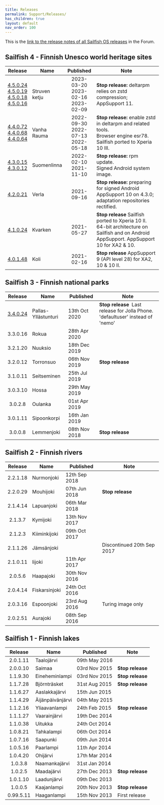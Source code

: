 ```yaml
---
title: Releases
permalink: Support/Releases/
has_children: true
layout: default
nav_order: 100
---
```


This is the [link to the release notes of all Sailfish OS releases](https://forum.sailfishos.org/tag/release-notes) in the Forum.

## Sailfish 4 - Finnish Unesco world heritage sites

| Release                                                    | Name           | Published  | Note                        |
| :--------------------------------------------------------: | -------------- | :--------: | --------------------------- |
| [4.5.0.24](https://forum.sailfishos.org/t/16641/1)<br />[4.5.0.19](https://forum.sailfishos.org/t/15078/1)<br />[4.5.0.18](https://forum.sailfishos.org/t/14656/1)<br />[4.5.0.16](https://forum.sailfishos.org/t/14290/1) | Struven ketju  | 2023-03-20<br />2023-02-16<br />2023-02-09 | **Stop release:** deltarpm relies on zstd compression; AppSupport 11. |
| [4.4.0.72](https://forum.sailfishos.org/t/13110/1)<br />[4.4.0.68](https://forum.sailfishos.org/t/12281/1)<br />[4.4.0.64](https://forum.sailfishos.org/t/10656/1) | Vanha Rauma    | 2022-09-30<br />2022-07-13 <br />2022-05-18 | **Stop release:** enable zstd in deltarpm and related tools.<br />Browser engine esr78. Sailfish ported to Xperia 10 III. |
| [4.3.0.15](https://forum.sailfishos.org/t/8495/1)<br />[4.3.0.12](https://forum.sailfishos.org/t/8495/1) | Suomenlinna    | 2022-02-10<br />2021-11-10 | **Stop release:** rpm update.<br />Signed Android system image.  |
| [4.2.0.21](https://forum.sailfishos.org/t/7092/1) | Verla          | 2021-09-16 | **Stop release:** preparing for signed Android AppSupport 10 on 4.3.0; adaptation repositories rectified. |
| [4.1.0.24](https://forum.sailfishos.org/t/5942/1) | Kvarken        | 2021-05-27 | **Stop release** Sailfish ported to Xperia 10 II. 64-bit architecture on Sailfish and on Android AppSupport. AppSupport 10 for XA2 & 10. |
| [4.0.1.48](https://forum.sailfishos.org/t/4542/1) | Koli           | 2021-02-16 | **Stop release** AppSupport 9 (API level 28) for XA2, 10 & 10 II. |

## Sailfish 3 - Finnish national parks

| Release   | Name                 | Published     | Note                        |
| :-------: | -------------------- | ------------- | --------------------------- |
| [3.4.0.24](https://forum.sailfishos.org/t/2258)  | Pallas-Yllästunturi  | 13th Oct 2020 | **Stop release** &nbsp;Last release for Jolla Phone. 'defaultuser' instead of 'nemo' |
| 3.3.0.16  | Rokua                | 28th Apr 2020 |                             |
| 3.2.1.20  | Nuuksio              | 18th Dec 2019 |                             |
| 3.2.0.12  | Torronsuo            | 06th Nov 2019 | **Stop release**            |
| 3.1.0.11  | Seitseminen          | 25th Jul 2019 |                             |
| 3.0.3.10  | Hossa                | 29th May 2019 |                             |
| 3.0.2.8   | Oulanka              | 01st Apr 2019 |                             |
| 3.0.1.11  | Sipoonkorpi          | 16th Jan 2019 |                             |
| 3.0.0.8   | Lemmenjoki           | 08th Nov 2018 | **Stop release**            |

## Sailfish 2 - Finnish rivers

| Release   | Name                 | Published     | Note                        |
| :-------: | -------------------- | ------------- | --------------------------- |
| 2.2.1.18  | Nurmonjoki           | 12th Sep 2018 |                             |
| 2.2.0.29  | Mouhijoki            | 07th Jun 2018 | **Stop release**            |
| 2.1.4.14  | Lapuanjoki           | 06th Mar 2018 |                             |
| 2.1.3.7   | Kymijoki             | 13th Nov 2017 |                             |
| 2.1.2.3   | Kiiminkijoki         | 09th Oct 2017 |                             |
| 2.1.1.26  | Jämsänjoki           |               | Discontinued 20th Sep 2017  |
| 2.1.0.11  | Iijoki               | 11th Apr 2017 |                             |
| 2.0.5.6   | Haapajoki            | 30th Nov 2016 |                             |
| 2.0.4.14  | Fiskarsinjoki        | 24th Oct 2016 |                             |
| 2.0.3.16  | Espoonjoki           | 23rd Aug 2016 | Turing image only           |
| 2.0.2.51  | Aurajoki             | 08th Sep 2016 |                             |

## Sailfish 1 - Finnish lakes

| Release   | Name                 | Published     | Note                        |
| :-------: | -------------------- | ------------- | --------------------------- |
| 2.0.1.11  | Taalojärvi           | 09th May 2016 |                              |
| 2.0.0.10  | Saimaa               | 03rd Nov 2015 | **Stop release**            |
| 1.1.9.30  | Eineheminlampi       | 03rd Nov 2015 | **Stop release**            |
| 1.1.7.28  | Björnträsket         | 31st Aug 2015 | **Stop release**            |
| 1.1.6.27  | Aaslakkajärvi        | 15th Jun 2015 |                              |
| 1.1.4.29  | Äijänpäivänjärvi     | 04th May 2015 |                              |
| 1.1.2.16  | Yliaavanlampi        | 24th Feb 2015 | **Stop release**            |
| 1.1.1.27  | Vaarainjärvi         | 19th Dec 2014 |                              |
| 1.1.0.38  | Uitukka              | 24th Oct 2014 |                              |
| 1.0.8.21  | Tahkalampi           | 06th Oct 2014 |                              |
| 1.0.7.16  | Saapunki             | 09th Jun 2014 |                              |
| 1.0.5.16  | Paarlampi            | 11th Apr 2014 |                              |
| 1.0.4.20  | Ohijärvi             | 17th Mar 2014 |                              |
| 1.0.3.8   | Naamankajärvi        | 31st Jan 2014 |                              |
| 1.0.2.5   | Maadajärvi           | 27th Dec 2013 | **Stop release**            |
| 1.0.1.10  | Laadunjärvi          | 09th Dec 2013 |                              |
| 1.0.0.5   | Kaajanlampi          | 20th Nov 2013 | **Stop release**            |
| 0.99.5.11 | Haaganlampi          | 15th Nov 2013 | First release                |

